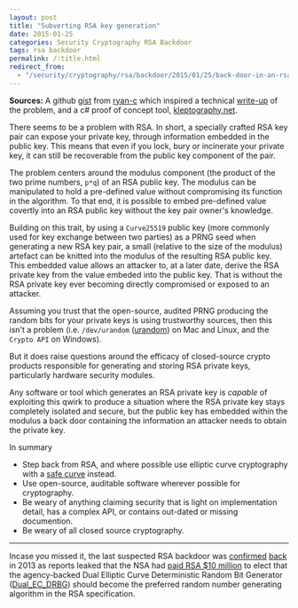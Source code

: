 ```yaml
---
layout: post
title: "Subverting RSA key generation"
date: 2015-01-25
categories: Security Cryptography RSA Backdoor
tags: rsa backdoor
permalink: /:title.html
redirect_from:
  - "/security/cryptography/rsa/backdoor/2015/01/25/back-door-in-an-rsa-public-key.html"
---
```


**Sources:** A github [gist][gist] from [ryan-c][ryan-c] which inspired a technical [write-up][write-up] of the problem, and a c# proof of concept tool, [kleptography.net][kleptography.net].

There seems to be a problem with RSA. In short, a specially crafted RSA key pair can expose your private key, through information embedded in the public key. This means that even if you lock, bury or incinerate your private key, it can still be recoverable from the public key component of the pair.

The problem centers around the modulus component (the product of the two prime numbers, `p*q`) of an RSA public key. The modulus can be manipulated to hold a pre-defined value without compromising its function in the algorithm. To that end, it is possible to embed pre-defined value covertly into an RSA public key without the key pair owner's knowledge.

Building on this trait, by using a `Curve25519` public key (more commonly used for key exchange between two parties) as a PRNG seed when generating a new RSA key pair, a small (relative to the size of the modulus) artefact can be knitted into the modulus of the resulting RSA public key. This embedded value allows an attacker to, at a later date, derive the RSA private key from the value embeded into the public key. That is without the RSA private key ever becoming directly compromised or exposed to an attacker.

Assuming you trust that the open-source, audited PRNG producing the random bits for your private keys is using trustworthy sources, then this isn't a problem (i.e. `/dev/urandom` ([urandom][urandom]) on Mac and Linux, and the `Crypto API` on Windows).

But it does raise questions around the efficacy of closed-source crypto products responsible for generating and storing RSA private keys, particularly hardware security modules.

Any software or tool which generates an RSA private key is _capable_ of exploiting this qwirk to produce a situation where the RSA private key stays completely isolated and secure, but the public key has embedded within the modulus a back door containing the information an attacker needs to obtain the private key.

<!--excerpt-->

In summary

* Step back from RSA, and where possible use elliptic curve cryptography with a [safe curve][safecurves] instead.
* Use open-source, auditable software wherever possible for cryptography.
* Be weary of anything claiming security that is light on implementation detail, has a complex API, or contains out-dated or missing documention.
* Be weary of all closed source cryptography.

---

Incase you missed it, the last suspected RSA backdoor was [confirmed][schneier] [back][reddit] in 2013 as reports leaked that the NSA had [paid RSA $10 million][nsa_paid_rsa] to elect that the agency-backed Dual Elliptic Curve Deterministic Random Bit Generator ([Dual_EC_DRBG][Dual_EC_DRBG]) should become the preferred random number generating algorithm in the RSA specification.

[gist]: https://gist.github.com/ryancdotorg/9bd3873e488740f86ebb
[ryan-c]: https://github.com/ryancdotorg
[kleptography.net]: https://github.com/scratch-net/Kleptography.net
[write-up]: http://kukuruku.co/hub/infosec/backdoor-in-a-public-rsa-key
[schneier]: https://www.schneier.com/blog/archives/2013/09/the_nsa_is_brea.html
[reddit]: http://www.reddit.com/r/netsec/comments/1lu6o2/the_nsa_is_breaking_most_encryption_on_the/
[nsa_paid_rsa]: http://www.theregister.co.uk/2013/12/21/nsa_paid_rsa_10_million/
[Dual_EC_DRBG]: http://en.wikipedia.org/wiki/Dual_EC_DRBG
[safecurves]: http://safecurves.cr.yp.to
[urandom]: http://sockpuppet.org/blog/2014/02/25/safely-generate-random-numbers/